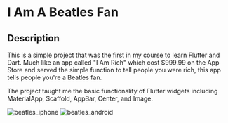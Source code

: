 # I Am A Beatles Fan

## Description

This is a simple project that was the first in my course to learn Flutter and Dart. Much like an app called "I Am Rich" which cost $999.99 on the App Store and served the simple function to tell people you were rich, this app tells people you're a Beatles fan.

The project taught me the basic functionality of Flutter widgets including MaterialApp, Scaffold, AppBar, Center, and Image.

![beatles_iphone](https://github.com/user-attachments/assets/11f9269b-c3bb-4f11-ae8b-0487ffb61b95)
![beatles_android](https://github.com/user-attachments/assets/fc8816ab-3556-42ca-8dfa-d6dc5bbf3b5a)
